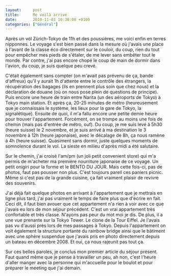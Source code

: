 ```yaml
---
layout:     post
title:      Me voilà arrivé
date:       2010-11-03 10:30:08 +0100
categories: ["Général"]
---
```


Après un vol Zürich-Tokyo de 11h et des poussières, me voici enfin en terres nipponnes. Le voyage s'est bien passé
dans la mesure où j'avais une place à l'avant de la classe éco directement sur le couloir, du coup, rien du tout
pour empêcher mes pieds de s'étaler, de me lever sans embêter tout le monde. Par contre, j'ai pas encore chopé le
coup de main de dormir dans l'avion, du coup, je suis quelque peu crevé.

<!--more-->

C'était également sans compter (on m'avait pas prévenu de ça, bande d'affreux) qu'il y aurait 1h
d'attente entre le contrôle des étrangers, la récupération des bagages (ils en prennent plus soin que chez nous) et
la déclaration de douane (où on nous pose plein de questions de principe). Puis encore une heure de train entre
Narita (un des aéroports de Tokyo) à Tokyo main station. Et après ça, 20-25 minutes de métro (heureusement que je
connaissais le système, les lieux pour la gare de Tokyo, la signalétique). Ensuite de quoi, il m'a fallu encore une
petite demie heure pour trouver l'appartement. Forcément, on se trompe au moins une fois de chemin (mais pas
d'entrée de métro, ouf). Du coup, je me suis levé à 5h30 (heure suisse) le 2 novembre, et je suis arrivé à ma
destination le 3 novembre à 12h (heure japonaise), avec le décalage de 8h, ça nous ramène à 4h (heure suisse).
Quasiment sans dormir, juste quelques moments de somnolence durant le vol. La sieste en milieu d'après midi a été
salutaire.

Sur le chemin, j'ai croisé l'am/pm (un joli petit convenient store) qui m'a permis de m'acheter ma première
nourriture japonaise de ce voyage. Un petit onigiri pour la forme et le BENTO DU JOUR. Mais cette fois-ci, pas de
photos, faut pas pousser non plus. C'est toujours pareil ces paniers picnic. Même si c'est pas de la grande
cuisine, ça fait vraiment plaisir de revivre des souvenirs.

J'ai déjà fait quelque photos en arrivant à l'appartement que je mettrais en ligne plus tard, j'ai pas vraiment le
temps de faire plus que d'écrire en fait. Ceci dit, il faut bien avouer que cet appartement n'a rien à voir avec ce
que j'avais eu lors de mon séjour précédent. C'est un vrai appartement très confortable et très classe. N'ayons pas
peur du mot moi je dis. De plus, il a une vue prenante sur la Tokyo Tower. Le clone de la Tour Eiffel. Je l'avais
pas vu d'aussi près lors de mes passages à Tokyo. Depuis l'appartement on voit également la structure portante du
rainbow bridge ainsi que le bâtiment avec une sphère suspendue que j'avais pris en photo directement depuis un
bateau en décembre 2008. Et oui, ça nous rajeunit pas tout ça.

Sur ces belles paroles, je conclus mon premier article du séjour présent. Faut quand même que je pense à travailler
un peu, ah non, c'est l'heure d'aller manger avec la personne qui m'accueille pour le boulot et pour préparer le
meeting que j'ai demain.